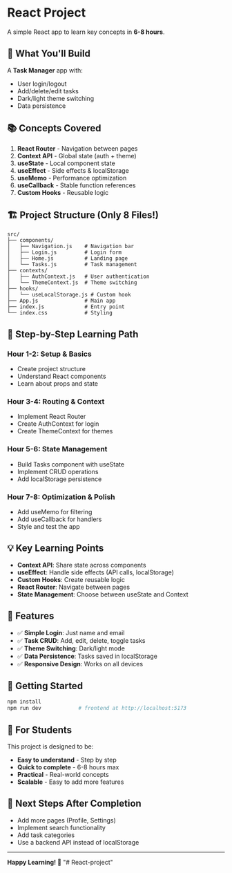 # React Project

A simple React app to learn key concepts in **6-8 hours**.

## 🎯 What You'll Build

A **Task Manager** app with:
- User login/logout
- Add/delete/edit tasks
- Dark/light theme switching
- Data persistence

## 📚 Concepts Covered

1. **React Router** - Navigation between pages
2. **Context API** - Global state (auth + theme)
3. **useState** - Local component state
4. **useEffect** - Side effects & localStorage
5. **useMemo** - Performance optimization
6. **useCallback** - Stable function references
7. **Custom Hooks** - Reusable logic

## 🏗️ Project Structure (Only 8 Files!)

```
src/
├── components/
│   ├── Navigation.js    # Navigation bar
│   ├── Login.js         # Login form
│   ├── Home.js          # Landing page
│   └── Tasks.js         # Task management
├── contexts/
│   ├── AuthContext.js   # User authentication
│   └── ThemeContext.js  # Theme switching
├── hooks/
│   └── useLocalStorage.js # Custom hook
├── App.js               # Main app
├── index.js             # Entry point
└── index.css            # Styling
```

## 🚀 Step-by-Step Learning Path

### Hour 1-2: Setup & Basics
- Create project structure
- Understand React components
- Learn about props and state

### Hour 3-4: Routing & Context
- Implement React Router
- Create AuthContext for login
- Create ThemeContext for themes

### Hour 5-6: State Management
- Build Tasks component with useState
- Implement CRUD operations
- Add localStorage persistence

### Hour 7-8: Optimization & Polish
- Add useMemo for filtering
- Add useCallback for handlers
- Style and test the app

## 💡 Key Learning Points

- **Context API**: Share state across components
- **useEffect**: Handle side effects (API calls, localStorage)
- **Custom Hooks**: Create reusable logic
- **React Router**: Navigate between pages
- **State Management**: Choose between useState and Context

## 🎨 Features

- ✅ **Simple Login**: Just name and email
- ✅ **Task CRUD**: Add, edit, delete, toggle tasks
- ✅ **Theme Switching**: Dark/light mode
- ✅ **Data Persistence**: Tasks saved in localStorage
- ✅ **Responsive Design**: Works on all devices

## 🚀 Getting Started

```bash
npm install
npm run dev            # frontend at http://localhost:5173
```

## 📖 For Students

This project is designed to be:
- **Easy to understand** - Step by step
- **Quick to complete** - 6-8 hours max
- **Practical** - Real-world concepts
- **Scalable** - Easy to add more features

## 🎯 Next Steps After Completion

- Add more pages (Profile, Settings)
- Implement search functionality
- Add task categories
- Use a backend API instead of localStorage

---

**Happy Learning! 🎉**
"# React-project" 
